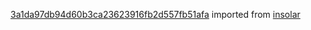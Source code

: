 [3a1da97db94d60b3ca23623916fb2d557fb51afa](https://github.com/insolar/insolar/commit/3a1da97db94d60b3ca23623916fb2d557fb51afa) imported from [insolar](https://github.com/insolar/insolar)

